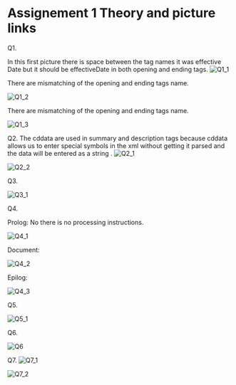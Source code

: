 # Assignement 1 Theory and picture links 
Q1.


In this first picture there is space between the tag names it was effective Date but it should be effectiveDate in both opening and ending tags.
![Q1_1](https://user-images.githubusercontent.com/108425395/191136399-c4691ed9-9e25-4b38-90fa-d27abe49f971.png)


There are mismatching of the opening and ending tags name.

![Q1_2](https://user-images.githubusercontent.com/108425395/190925126-7ded2770-92fd-47c5-be7f-ab734c1a8a9f.png)

There are mismatching of the opening and ending tags name.

![Q1_3](https://user-images.githubusercontent.com/108425395/190925142-0197fe37-21a7-41de-8f9f-a3e6e4e2a31a.png)

Q2.
The cddata are used in summary and description tags because cddata allows us to enter special symbols in the xml without getting it parsed and the data will be entered as a string .
![Q2_1](https://user-images.githubusercontent.com/108425395/190925396-35d563ad-b0d7-48e6-bc1f-c2134992a8a3.png)

![Q2_2](https://user-images.githubusercontent.com/108425395/190925407-e14cfb72-e936-4813-88b2-6267800f0e2f.png)

Q3.

![Q3_1](https://user-images.githubusercontent.com/108425395/190925510-80c3a95c-3a23-41c4-accc-98cf60f4f0d2.png)

Q4.

Prolog:
No there is no processing instructions.


![Q4_1](https://user-images.githubusercontent.com/108425395/190925542-a2de3a0c-f8b4-4b9a-8a0a-1cea0a91b342.png)


Document:


![Q4_2 ](https://user-images.githubusercontent.com/108425395/190925556-4e2c8431-3070-4ca0-860f-0c069ab17fb1.png)
 
Epilog:


![Q4_3](https://user-images.githubusercontent.com/108425395/190925623-9aeeaef8-580a-40e7-b533-3eb46a43785a.png)


Q5.

![Q5_1](https://user-images.githubusercontent.com/108425395/190925633-2bb98571-2d4e-4a2e-bacc-4a4df1ac29d3.png)

Q6.

![Q6](https://user-images.githubusercontent.com/108425395/190925672-89fb1e5a-e65e-4ed4-bc4d-ac67466d370f.png)


Q7.
![Q7_1](https://user-images.githubusercontent.com/108425395/190925712-c770aa70-ff80-4f72-bd7b-15529d399600.png)

![Q7_2](https://user-images.githubusercontent.com/108425395/190925718-e41bb362-8587-49a7-90ef-6472bae8db9b.png)








